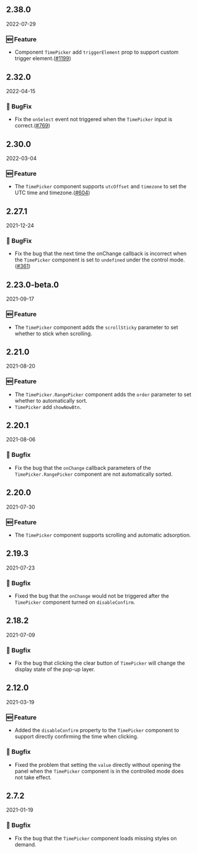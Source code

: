 ## 2.38.0

2022-07-29

### 🆕 Feature

- Component `TimePicker` add `triggerElement` prop to support custom trigger element.([#1199](https://github.com/arco-design/arco-design/pull/1199))

## 2.32.0

2022-04-15

### 🐛 BugFix

- Fix the `onSelect` event not triggered when the `TimePicker` input is correct.([#769](https://github.com/arco-design/arco-design/pull/769))

## 2.30.0

2022-03-04

### 🆕 Feature

- The `TimePicker` component supports `utcOffset` and `timezone` to set the UTC time and timezone.([#604](https://github.com/arco-design/arco-design/pull/604))

## 2.27.1

2021-12-24

### 🐛 BugFix

- Fix the bug that the next time the onChange callback is incorrect when the `TimePicker` component is set to `undefined` under the control mode.([#361](https://github.com/arco-design/arco-design/pull/361))

## 2.23.0-beta.0

2021-09-17

### 🆕 Feature

- The `TimePicker` component adds the `scrollSticky` parameter to set whether to stick when scrolling.

## 2.21.0

2021-08-20

### 🆕 Feature

- The `TimePicker.RangePicker` component adds the `order` parameter to set whether to automatically sort.
- `TimePicker` add `showNowBtn`.

## 2.20.1

2021-08-06

### 🐛 Bugfix

- Fix the bug that the `onChange` callback parameters of the `TimePicker.RangePicker` component are not automatically sorted.



## 2.20.0

2021-07-30

### 🆕 Feature

- The `TimePicker` component supports scrolling and automatic adsorption.

## 2.19.3

2021-07-23

### 🐛 Bugfix

- Fixed the bug that the `onChange` would not be triggered after the `TimePicker` component turned on `disableConfirm`.

## 2.18.2

2021-07-09

### 🐛 Bugfix

- Fix the bug that clicking the clear button of `TimePicker` will change the display state of the pop-up layer.

## 2.12.0

2021-03-19

### 🆕 Feature

- Added the `disableConfirm` property to the `TimePicker` component to support directly confirming the time when clicking.

### 🐛 Bugfix

- Fixed the problem that setting the `value` directly without opening the panel when the `TimePicker` component is in the controlled mode does not take effect.

## 2.7.2

2021-01-19

### 🐛 Bugfix

- Fix the bug that the `TimePicker` component loads missing styles on demand.



